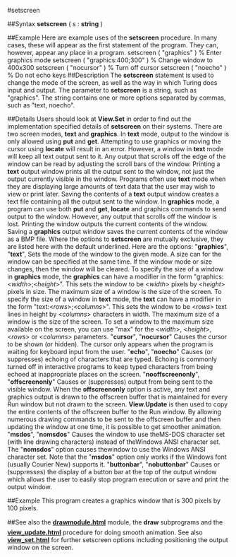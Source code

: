 
#setscreen

##Syntax
**setscreen** ( *s* : **string** )

##Example
Here are example uses of the **setscreen** procedure. In many cases, these will appear as the first statement of the program. They can, however,  appear any place in a program.
        setscreen ( "graphics" )            % Enter graphics mode
        setscreen ( "graphics:400;300" )    % Change window to 400x300
        setscreen ( "nocursor" )            % Turn off cursor
        setscreen ( "noecho" )          % Do not echo keys
##Description
The **setscreen** statement is used to change the mode of the screen, as well as the way in which Turing does input and output. The parameter to **setscreen** is a string, such as "graphics". The string contains one or more options separated by commas, such as "text, noecho".

##Details
Users should look at **View.Set** in order to find out the implementation specified details of **setscreen** on their systems.
There are two screen modes, **text** and **graphics**. In **text** mode, output to the window is only allowed using **put** and **get**. Attempting to use graphics or moving the cursor using **locate** will result in an error. However, a window in **text** mode will keep all text output sent to it. Any output that scrolls off the edge of the window can be read by adjusting the scroll bars of the window. Printing a **text** output window prints all the output sent to the window, not just the output currently visible in the window. Programs often use **text** mode when they are displaying large amounts of text data that the user may wish to view or print later. Saving the contents of a **text** output window creates a text file containing all the output sent to the window.
In **graphics** mode, a program can use both **put** and **get**, **locate** and graphics commands to send output to the window. However, any output that scrolls off the window is lost. Printing the window outputs the current contents of the window. Saving a **graphics** output window saves the current contents of the window as a BMP file.
Where the options to **setscreen** are mutually exclusive, they are listed here with the default underlined. Here are the options:
"**graphics**", "**text**",  Sets the mode of the window to the given mode. A size can for the window can be specified at the same time. If the window mode or size changes, then the window will be cleared.
To specify the size of a window in **graphics** mode, the **graphics** can have a modifier in the form "graphics:<*width*>;<*height*>". This sets the window to be <*width*> pixels by <*height*> pixels in size. The maximum size of a window is the size of the screen.
To specify the size of a window in **text** mode, the **text** can have a modifier in the form "text:<*rows*>;<*columns*>". This sets the window to be <*rows*> text lines in height by <*columns*> characters in width. The maximum size of a window is the size of the screen.
To set a window to the maximum size available on the screen, you can use "max" for the <*width*>, <*height*>, <*rows*> or <*columns*> parameters.
"**cursor**", "**nocursor**"  Causes the cursor to be shown (or hidden). The cursor only appears when the program is waiting for keyboard input from the user.
"**echo**", "**noecho**"  Causes (or suppresses) echoing of characters that are typed. Echoing is commonly turned off in interactive programs to keep typed characters from being echoed at inappropriate places on the screen.
"**nooffscreenonly**", "**offscreenonly**"  Causes or (suppresses) output from being sent to the visible window. When the **offscreenonly** option is active, any text and graphics output is drawn to the offscreen buffer that is maintained for every Run window but not drawn to the screen. **View.Update** is then used to copy the entire contents of the offscreen buffer to the Run window. By allowing numerous drawing commands to be sent to the offscreen buffer and then updating the window at one time, it is possible to get smoother animation.
"**msdos**", "**nomsdos**"  Causes the window to use theMS-DOS character set (with line drawing characters) instead of theWindows ANSI character set.  The "**nomsdos**" option causes thewindow to use the Windows ANSI character set.  Note that the "**msdos**" option only works if the Windows font (usually Courier New) supports it.
"**buttonbar**", "**nobuttonbar**"  Causes or (suppresses) the display of a button bar at the top of the output window which allows the user to easily stop program execution or save and print the output window.

##Example
This program creates a graphics window that is 300 pixels by 100 pixels.

##See also
the **[drawmodule.html](Draw)** module, the **draw** subprograms and the **[view_update.html](View.Update)** procedure for doing smooth animation. See also **[view_set.html](View.Set)** for further setscreen options including positioning the output window on the screen.
